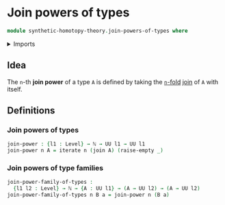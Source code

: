 # Join powers of types

```agda
module synthetic-homotopy-theory.join-powers-of-types where
```

<details><summary>Imports</summary>

```agda
open import elementary-number-theory.natural-numbers

open import foundation.empty-types
open import foundation.iterating-functions
open import foundation.universe-levels

open import synthetic-homotopy-theory.joins-of-types
```

</details>

## Idea

The `n`-th **join power** of a type `A` is defined by taking the
[`n`-fold](foundation.interating-functions.md)
[join](synthetic-homotopy-theory.joins-of-types.md) of `A` with itself.

## Definitions

### Join powers of types

```agda
join-power : {l1 : Level} → ℕ → UU l1 → UU l1
join-power n A = iterate n (join A) (raise-empty _)
```

### Join powers of type families

```agda
join-power-family-of-types :
  {l1 l2 : Level} → ℕ → {A : UU l1} → (A → UU l2) → (A → UU l2)
join-power-family-of-types n B a = join-power n (B a)
```
